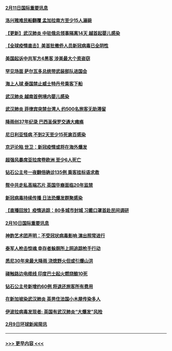#### [2月11日国际重要讯息](../pages/prog202/a102774621.md?t=02112011) 
#### [洛兴雅难民船翻覆 孟加拉南方至少15人溺毙](../pages/prog202/a102774586.md?t=02112011) 
#### [【更新】武汉肺炎 中驻俄总领事隔离14天 越首起婴儿感染](../pages/prog202/a102770740.md?t=02112011) 
#### [【全球疫情直击】美首批撤侨人员新冠病毒已全阴性](../pages/prog202/a102774523.md?t=02112011) 
#### [美国起诉中共军方4黑客 涉美最大个资盗窃](../pages/prog202/a102774508.md?t=02112011) 
#### [罕见场面  萨尔瓦多总统带武装部队进国会](../pages/prog202/a102774494.md?t=02112011) 
#### [海上人球 泰国禁止威士特丹号乘客下船](../pages/prog202/a102774384.md?t=02112011) 
#### [武汉肺炎 越南首例境内婴儿感染](../pages/prog202/a102774365.md?t=02112011) 
#### [武汉肺炎 菲律宾突禁台湾人 约500名旅客无助滞留](../pages/prog202/a102774288.md?t=02112011) 
#### [降雨创37年纪录 巴西圣保罗交通大瘫痪](../pages/prog202/a102774273.md?t=02112011) 
#### [尼日利亚怪病 不到2天至少15死逾百感染](../pages/prog202/a102774260.md?t=02112011) 
#### [京沪沦陷 世卫：新冠疫情或将在海外爆发](../pages/prog202/a102774135.md?t=02112011) 
#### [超强风暴席亚拉席卷欧洲 至少6人死亡](../pages/prog202/a102774122.md?t=02112011) 
#### [钻石公主号一夜翻倍确诊135例 乘客挂标语求救](../pages/prog202/a102774041.md?t=02112011) 
#### [帮中共走私高端芯片 英国华裔面临20年监禁](../pages/prog202/a102774002.md?t=02112011) 
#### [新冠病毒持续传播 日法恐爆发群聚感染](../pages/prog202/a102773992.md?t=02112011) 
#### [【直播回放】疫情追踪：80多城市封城 习戴口罩首赴民间调研](../pages/prog202/a102773728.md?t=02112011) 
#### [2月10日国际重要讯息](../pages/prog202/a102773759.md?t=02112011) 
#### [神韵艺术团声明：不受冠状病毒影响 演出照常进行](../pages/prog202/a102773674.md?t=02112011) 
#### [泰军人枪击惊魂 幸存者躲厕所上网追踪枪手行动](../pages/prog202/a102773660.md?t=02112011) 
#### [悉尼30年来最大降雨 浇熄野火但或引爆山洪](../pages/prog202/a102773651.md?t=02112011) 
#### [碰触路边电缆线 印度巴士起火燃烧酿10死](../pages/prog202/a102773642.md?t=02112011) 
#### [钻石公主号新增约60例 将退还旅客所有费用](../pages/prog202/a102773601.md?t=02112011) 
#### [在新加坡染武汉肺炎 英男住法国小木屋传染多人](../pages/prog202/a102773485.md?t=02112011) 
#### [伊波拉病毒发现者: 英国有武汉肺炎“大爆发”风险](../pages/prog202/a102773474.md?t=02112011) 
#### [2月9日环球新闻简讯](../pages/prog202/a102773390.md?t=02112011) 

----
#### [ >>> 更早内容 <<< ](../indexes/prog202-earlier.md)
